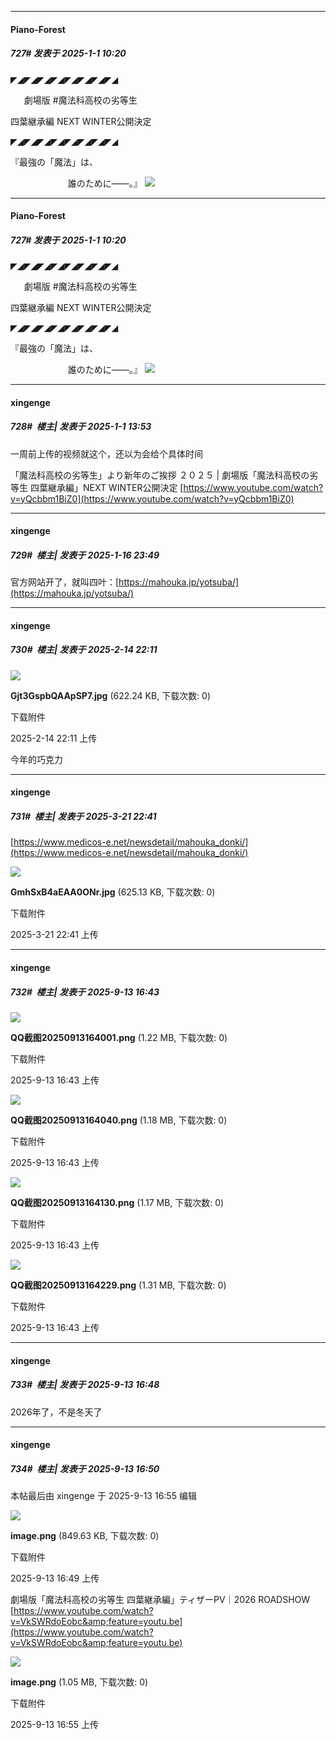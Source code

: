 ﻿
*****

####  Piano-Forest  
##### 727#       发表于 2025-1-1 10:20

◤◢◤◢◤◢◤◢◤◢◤◢◤◢◤◢

  　劇場版 #魔法科高校の劣等生

 四葉継承編 NEXT WINTER公開決定

◤◢◤◢◤◢◤◢◤◢◤◢◤◢◤◢

『最強の「魔法」は、

　　　　　　  誰のために―—。』
<img src="https://p.sda1.dev/21/dd58744086b7a9ae772df6c9456b57c6/20250101_101933.jpg" referrerpolicy="no-referrer">


*****

####  Piano-Forest  
##### 727#       发表于 2025-1-1 10:20

◤◢◤◢◤◢◤◢◤◢◤◢◤◢◤◢

  　劇場版 #魔法科高校の劣等生

 四葉継承編 NEXT WINTER公開決定

◤◢◤◢◤◢◤◢◤◢◤◢◤◢◤◢

『最強の「魔法」は、

　　　　　　  誰のために―—。』
<img src="https://p.sda1.dev/21/dd58744086b7a9ae772df6c9456b57c6/20250101_101933.jpg" referrerpolicy="no-referrer">


*****

####  xingenge  
##### 728#         楼主| 发表于 2025-1-1 13:53

一周前上传的视频就这个，还以为会给个具体时间

「魔法科高校の劣等生」より新年のご挨拶 ２０２５ | 劇場版「魔法科高校の劣等生 四葉継承編」NEXT WINTER公開決定
[https://www.youtube.com/watch?v=yQcbbm1BiZ0](https://www.youtube.com/watch?v=yQcbbm1BiZ0)

*****

####  xingenge  
##### 729#         楼主| 发表于 2025-1-16 23:49

官方网站开了，就叫四叶：[https://mahouka.jp/yotsuba/](https://mahouka.jp/yotsuba/)

*****

####  xingenge  
##### 730#         楼主| 发表于 2025-2-14 22:11

<img src="https://img.saraba1st.com/forum/202502/14/221106h7aq07l40l0l7aa6.jpg" referrerpolicy="no-referrer">

<strong>Gjt3GspbQAApSP7.jpg</strong> (622.24 KB, 下载次数: 0)

下载附件

2025-2-14 22:11 上传

今年的巧克力

*****

####  xingenge  
##### 731#         楼主| 发表于 2025-3-21 22:41

[https://www.medicos-e.net/newsdetail/mahouka_donki/](https://www.medicos-e.net/newsdetail/mahouka_donki/)

<img src="https://img.saraba1st.com/forum/202503/21/224129hgvz3etkcuovdvit.jpg" referrerpolicy="no-referrer">

<strong>GmhSxB4aEAA0ONr.jpg</strong> (625.13 KB, 下载次数: 0)

下载附件

2025-3-21 22:41 上传

*****

####  xingenge  
##### 732#         楼主| 发表于 2025-9-13 16:43

<img src="https://img.stage1st.com/forum/202509/13/164321xxummqi7gxks3erm.png" referrerpolicy="no-referrer">

<strong>QQ截图20250913164001.png</strong> (1.22 MB, 下载次数: 0)

下载附件

2025-9-13 16:43 上传

<img src="https://img.stage1st.com/forum/202509/13/164324wl8h7dg4l54oplvv.png" referrerpolicy="no-referrer">

<strong>QQ截图20250913164040.png</strong> (1.18 MB, 下载次数: 0)

下载附件

2025-9-13 16:43 上传

<img src="https://img.stage1st.com/forum/202509/13/164325hjrxztbtq3cako88.png" referrerpolicy="no-referrer">

<strong>QQ截图20250913164130.png</strong> (1.17 MB, 下载次数: 0)

下载附件

2025-9-13 16:43 上传

<img src="https://img.stage1st.com/forum/202509/13/164326zhj1hei50cv44yc1.png" referrerpolicy="no-referrer">

<strong>QQ截图20250913164229.png</strong> (1.31 MB, 下载次数: 0)

下载附件

2025-9-13 16:43 上传


*****

####  xingenge  
##### 733#         楼主| 发表于 2025-9-13 16:48

2026年了，不是冬天了


*****

####  xingenge  
##### 734#         楼主| 发表于 2025-9-13 16:50

 本帖最后由 xingenge 于 2025-9-13 16:55 编辑 

<img src="https://img.stage1st.com/forum/202509/13/164927jpepczgqmc9oq6ak.png" referrerpolicy="no-referrer">

<strong>image.png</strong> (849.63 KB, 下载次数: 0)

下载附件

2025-9-13 16:49 上传

劇場版「魔法科高校の劣等生 四葉継承編」ティザーPV｜2026 ROADSHOW
[https://www.youtube.com/watch?v=VkSWRdoEobc&amp;feature=youtu.be](https://www.youtube.com/watch?v=VkSWRdoEobc&amp;feature=youtu.be)

<img src="https://img.stage1st.com/forum/202509/13/165505ee1mrzcss8ddp7qv.png" referrerpolicy="no-referrer">

<strong>image.png</strong> (1.05 MB, 下载次数: 0)

下载附件

2025-9-13 16:55 上传

